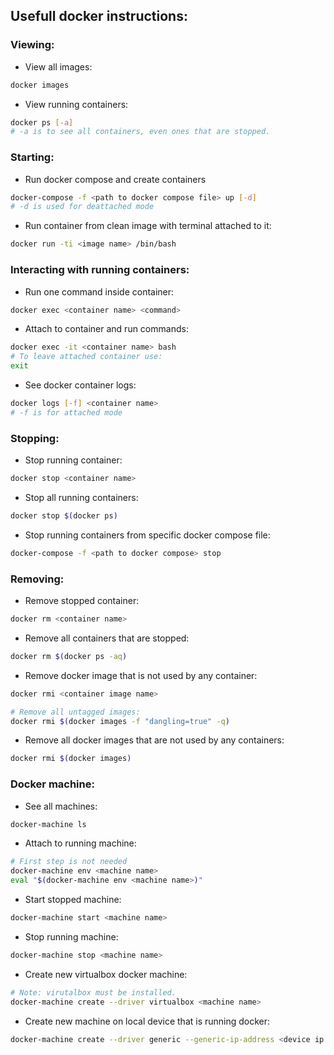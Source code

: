 ## Usefull docker instructions:



### Viewing:
* View all images:
``` bash
docker images
```

* View running containers:
``` bash
docker ps [-a]
# -a is to see all containers, even ones that are stopped.
```


### Starting:
* Run docker compose and create containers
``` bash
docker-compose -f <path to docker compose file> up [-d] 
# -d is used for deattached mode
```

* Run container from clean image with terminal attached to it:
``` bash
docker run -ti <image name> /bin/bash
```



### Interacting with running containers:
* Run one command inside container:
``` bash
docker exec <container name> <command>
```

* Attach to container and run commands:
``` bash
docker exec -it <container name> bash
# To leave attached container use:
exit
```

* See docker container logs:
``` bash
docker logs [-f] <container name>
# -f is for attached mode
```



### Stopping:
* Stop running container:
``` bash
docker stop <container name>
```

* Stop all running containers:
``` bash
docker stop $(docker ps)
```

* Stop running containers from specific docker compose file:
``` bash
docker-compose -f <path to docker compose> stop
```



### Removing:
* Remove stopped container:
``` bash
docker rm <container name>
```

* Remove all containers that are stopped:
``` bash
docker rm $(docker ps -aq)
```

* Remove docker image that is not used by any container:
``` bash
docker rmi <container image name>

# Remove all untagged images:
docker rmi $(docker images -f "dangling=true" -q)
```

* Remove all docker images that are not used by any containers:
``` bash
docker rmi $(docker images)
```



### Docker machine:
* See all machines:
``` bash
docker-machine ls
```

* Attach to running machine:
``` bash
# First step is not needed
docker-machine env <machine name>
eval "$(docker-machine env <machine name>)"
```

* Start stopped machine:
``` bash
docker-machine start <machine name>
```

* Stop running machine:
``` bash
docker-machine stop <machine name>
```

* Create new virtualbox docker machine:
 ``` bash
# Note: virutalbox must be installed.
docker-machine create --driver virtualbox <machine name>
```

* Create new machine on local device that is running docker:
``` bash
docker-machine create --driver generic --generic-ip-address <device ip address> --generic-ssh-user <username on device> --generic-ssh-key <path to ssh key> --engine-storage-driver overlay2 <machine name>
```